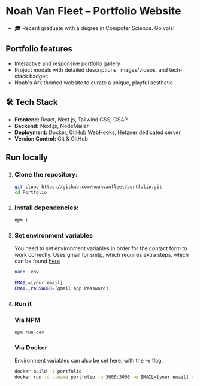 # Noah Van Fleet – Portfolio Website

- 🎓 Recent graduate with a degree in Computer Science. Go vols!  

## Portfolio features  

- Interactive and responsive portfolio gallery  
- Project modals with detailed descriptions, images/videos, and tech-stack badges  
- Noah's Ark themed website to curate a unique, playful aesthetic  

## 🛠 Tech Stack

- **Frontend:** React, Next.js, Tailwind CSS, GSAP  
- **Backend:** Next.js, NodeMailer  
- **Deployment:** Docker, GitHub WebHooks, Hetzner dedicated server
- **Version Control:** Git & GitHub  

## Run locally

1. ### Clone the repository:  

    ```bash
    git clone https://github.com/noahvanfleet/portfolio.git
    cd Portfolio
    ```

1. ### Install dependencies:

    ```bash  
    npm i
    ```

1. ### Set environment variables

    You need to set environment variables in order for the contact form to work correctly.
    Uses gmail for smtp, which requires extra steps, which can be found [here](https://www.gmass.co/blog/gmail-smtp/)



    ```bash 
    nano .env

    EMAIL=[your email]
    EMAIL_PASSWORD=[gmail app Password]

    ```

1. ### Run it

    ### Via NPM

    ```bash  
    npm run dev
    ```

    ### Via Docker

    Environment variables can also be set here, with the -e flag.

    ```bash  
    docker build -t portfolio
    docker run -d --name portfolio -p 3000:3000 -e EMAIL=[your email] -e EMAIL_PASSWORD=[Google app password] portfolio:latest
    ```
